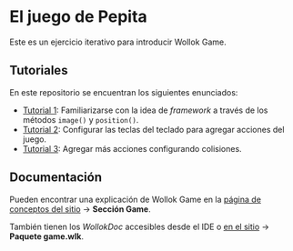 # El juego de Pepita

Este es un ejercicio iterativo para introducir Wollok Game. 

## Tutoriales
En este repositorio se encuentran los siguientes enunciados:
- [Tutorial 1](/enunciados/tutorial1.md): Familiarizarse con la idea de _framework_ a través de los métodos `image()` y `position()`.
- [Tutorial 2](/enunciados/tutorial2.md): Configurar las teclas del teclado para agregar acciones del juego.
- [Tutorial 3](/enunciados/tutorial3.md): Agregar más acciones configurando colisiones.

## Documentación
Pueden encontrar una explicación de Wollok Game en la [página de conceptos del sitio](https://www.wollok.org/documentacion/conceptos/) -> **Sección Game**.

También tienen los _WollokDoc_ accesibles desde el IDE o [en el sitio](https://www.wollok.org/documentacion/wollokdoc/) -> **Paquete game.wlk**.
